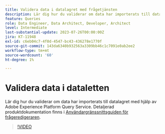 ```yaml
---
title: Validera data i datalagret med frågetjänsten
description: Lär dig hur du validerar om data har importerats till datalagret med hjälp av Adobe Experience Platform Query Service.
feature: Queries
role: Data Engineer, Data Architect, Developer, Architect
level: Intermediate
last-substantial-update: 2023-07-26T00:00:00Z
jira: KT-11948
exl-id: c6eb04c7-4f0d-4547-bc43-436278e1770f
source-git-commit: 143da6340b932563a3309bb46c1c7091e0ab2ee2
workflow-type: tm+mt
source-wordcount: '60'
ht-degree: 1%

---
```


# Validera data i dataletten

Lär dig hur du validerar om data har importerats till datalagret med hjälp av Adobe Experience Platform Query Service. Detaljerad produktdokumentation finns i [Användargränssnittsguiden för frågeredigeraren](https://experienceleague.adobe.com/docs/experience-platform/query/home.html?lang=sv).

>[!VIDEO](https://video.tv.adobe.com/v/3416130?learn=on)
